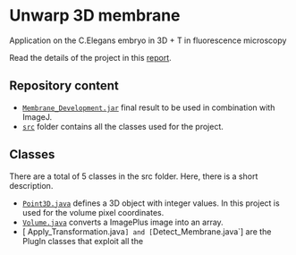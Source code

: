 # Unwarp 3D membrane
Application on the C.Elegans embryo in 3D + T in fluorescence microscopy

Read the details of the project in this [report](https://it.overleaf.com/read/hwmbhfzbmysp).

## Repository content

- [`Membrane_Development.jar`](https://github.com/LisaPaganiEPFL/ImageAnalysis/blob/main/Membrane_Development.jar) final result to be used in combination with ImageJ.
- [`src`](https://github.com/LisaPaganiEPFL/ImageAnalysis/tree/main/src) folder contains all the classes used for the project.

## Classes

There are a total of 5 classes in the src folder. Here, there is a short description.

- [`Point3D.java`](https://github.com/LisaPaganiEPFL/ImageAnalysis/blob/main/src/Point3D.java) defines a 3D object with integer values. In this project is used for the volume pixel coordinates.
- [`Volume.java`](https://github.com/LisaPaganiEPFL/ImageAnalysis/blob/main/src/Volume.java) converts a ImagePlus image into an array.
- [ Apply_Transformation.java`] and [`Detect_Membrane.java`] are the PlugIn classes that exploit all the 


